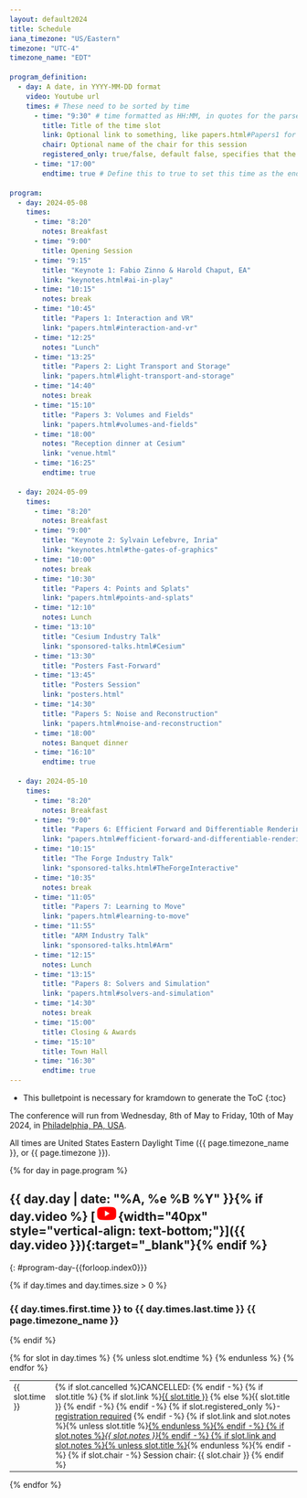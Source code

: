 ```yaml
---
layout: default2024
title: Schedule
iana_timezone: "US/Eastern"
timezone: "UTC-4"
timezone_name: "EDT"

program_definition:
  - day: A date, in YYYY-MM-DD format
    video: Youtube url
    times: # These need to be sorted by time
      - time: "9:30" # time formatted as HH:MM, in quotes for the parser to not complain. This should be in 24-hour format, and it should convert automatically to am/pm for the people who use that, according to computer configuration.
        title: Title of the time slot
        link: Optional link to something, like papers.html#Papers1 for the first paper session
        chair: Optional name of the chair for this session
        registered_only: true/false, default false, specifies that the event is only for registered individuals. This was mainly used when the conference was online only, for poster presentations and social events
      - time: "17:00"
        endtime: true # Define this to true to set this time as the endtime of the day, it will not be shown in the list, it's because the title of each day includes a time interval, and to obtain that, the first and last times in the list of each day are used.

program:
  - day: 2024-05-08
    times:
      - time: "8:20"
        notes: Breakfast
      - time: "9:00"
        title: Opening Session
      - time: "9:15"
        title: "Keynote 1: Fabio Zinno & Harold Chaput, EA"
        link: "keynotes.html#ai-in-play"
      - time: "10:15"
        notes: break
      - time: "10:45"
        title: "Papers 1: Interaction and VR"
        link: "papers.html#interaction-and-vr"
      - time: "12:25"
        notes: "Lunch"
      - time: "13:25"
        title: "Papers 2: Light Transport and Storage"
        link: "papers.html#light-transport-and-storage"
      - time: "14:40"
        notes: break
      - time: "15:10"
        title: "Papers 3: Volumes and Fields"
        link: "papers.html#volumes-and-fields"
      - time: "18:00"
        notes: "Reception dinner at Cesium"
        link: "venue.html"
      - time: "16:25"
        endtime: true

  - day: 2024-05-09
    times:
      - time: "8:20"
        notes: Breakfast
      - time: "9:00"
        title: "Keynote 2: Sylvain Lefebvre, Inria"
        link: "keynotes.html#the-gates-of-graphics"
      - time: "10:00"
        notes: break
      - time: "10:30"
        title: "Papers 4: Points and Splats"
        link: "papers.html#points-and-splats"
      - time: "12:10"
        notes: Lunch
      - time: "13:10"
        title: "Cesium Industry Talk"
        link: "sponsored-talks.html#Cesium"
      - time: "13:30"
        title: "Posters Fast-Forward"
      - time: "13:45"
        title: "Posters Session"
        link: "posters.html"
      - time: "14:30"
        title: "Papers 5: Noise and Reconstruction"
        link: "papers.html#noise-and-reconstruction"
      - time: "18:00"
        notes: Banquet dinner
      - time: "16:10"
        endtime: true

  - day: 2024-05-10
    times:
      - time: "8:20"
        notes: Breakfast
      - time: "9:00"
        title: "Papers 6: Efficient Forward and Differentiable Rendering"
        link: "papers.html#efficient-forward-and-differentiable-rendering"
      - time: "10:15"
        title: "The Forge Industry Talk"
        link: "sponsored-talks.html#TheForgeInteractive"
      - time: "10:35"
        notes: break
      - time: "11:05"
        title: "Papers 7: Learning to Move"
        link: "papers.html#learning-to-move"
      - time: "11:55"
        title: "ARM Industry Talk"
        link: "sponsored-talks.html#Arm"
      - time: "12:15"
        notes: Lunch
      - time: "13:15"
        title: "Papers 8: Solvers and Simulation"
        link: "papers.html#solvers-and-simulation"
      - time: "14:30"
        notes: break
      - time: "15:00"
        title: Closing & Awards
      - time: "15:10"
        title: Town Hall
      - time: "16:30"
        endtime: true
---
```


* This bulletpoint is necessary for kramdown to generate the ToC
{:toc}


The conference will run from Wednesday, 8th of May to Friday, 10th of May 2024, in [Philadelphia, PA, USA](venue.html).

All times are United States Eastern Daylight Time ({{ page.timezone_name }}, or {{ page.timezone }}).

{% for day in page.program %}

## {{ day.day | date: "%A, %e %B %Y" }}{% if day.video %}&nbsp;[![YouTube stream for Day {{ forloop.index }}](../img/youtube-link-logo.png){width="40px" style="vertical-align: text-bottom;"}]({{ day.video }}){:target="_blank"}{% endif %}
{: #program-day-{{forloop.index0}}}

{% if day.times and day.times.size > 0 %}

### <span class="time" data-day="{{ day.day }}">{{ day.times.first.time }}</span> to <span class="time" data-day="{{ day.day }}">{{ day.times.last.time }}</span> {{ page.timezone_name }}

{% endif %}

<table class="program times">
    {% for slot in day.times %}
    {% unless slot.endtime %}
    <tr>
        <td class="time" data-day="{{ day.day }}" valign="top" {% if slot.cancelled %}style="text-decoration:line-through;"{% endif %}>{{ slot.time }}</td>
        <td class="item">
            {% if slot.cancelled %}CANCELLED:&nbsp;{% endif -%}
            {% if slot.title %}
              {% if slot.link %}<a href="{{ slot.link }}">{{ slot.title }}</a>&nbsp;{% else %}{{ slot.title }}&nbsp;{% endif -%}
            {% endif -%}
            {% if slot.registered_only %}- <a href="attend.html">registration required</a>&nbsp;{% endif -%}
            {% if slot.link and slot.notes %}{% unless slot.title %}<a href="{{ slot.link }}">{% endunless %}{% endif -%}
              {% if slot.notes %}<i>{{ slot.notes }}</i>{% endif -%}
            {% if slot.link and slot.notes %}{% unless slot.title %}</a>{% endunless %}{% endif -%}
            {% if slot.chair -%}
              <span class="session-chair">Session chair: {{ slot.chair }}</span>
            {% endif %}
        </td>
    </tr>
    {% endunless %}
    {% endfor %}
</table>
{% endfor %}



<script src="../script/luxon.min.js"></script>
<script>
var times = document.getElementsByClassName("time");
Array.from(times).forEach(te => {
  var s = te.attributes["data-day"].value + " " + te.textContent;
  var t = luxon.DateTime.fromFormat(s, "yyyy-MM-dd H:mm", {zone:"{{page.iana_timezone}}"});
  var lt = t.toLocal();
  var lts =  lt.toLocaleString({ weekday: 'short', month: 'short', day: 'numeric', hour: 'numeric', minute: '2-digit', timeZoneName: 'short' });
  // Set the caption text on hover to the local time
  te.setAttribute("data-local-time", lts);
  te.setAttribute("title", lts);

  // Use AM/PM where appropriate according to the computer locale
  ts = t.toLocaleString(luxon.DateTime.TIME_SIMPLE);
  te.textContent = ts.toUpperCase()
});
</script>
